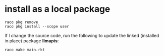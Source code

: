 # install as a local package

    raco pkg remove
    raco pkg install --scope user

If I change the source code, run the following to update the linked (installed in place) package **llmapis**:

    raco make main.rkt
